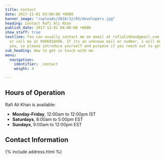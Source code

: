 ```yaml
---
title: Contact
date: 2017-11-01 03:00:00 +0000
banner_image: "/uploads/2018/12/05/developers.jpg"
heading: Contact Rafi Ali Khan
publish_date: 2017-12-01 04:00:00 +0000
show_staff: true
textline: You can usually contact me on email at rafialikhan@gmail.com or on WhatsApp
  or call me at 9986018496. If its an unknown mail or number, i will definitely ignore
  you, so please introduce yourself and purpose if you reach out to get a reply.
sub_heading: How to get in touch with me.
menu:
  navigation:
    identifier: _contact
    weight: 4

---
```

## Hours of Operation

Rafi Ali Khan is available:

* **Monday-Friday**, 12:00am to 12:00pm IST
* **Saturdays**, 8:00am to 5:00pm EST
* **Sundays**, 9:00am to 12:00pm EST

## Contact Information

{% include address.html %}